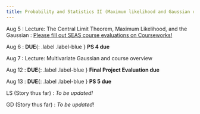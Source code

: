 ```yaml
---
title: Probability and Statistics II (Maximum likelihood and Gaussian distribution)
---
```

Aug 5
: Lecture: The Central Limit Theorem, Maximum Likelihood, and the Gaussian
: [Please fill out SEAS course evaluations on Courseworks!](https://courseworks2.columbia.edu/courses/202683)

Aug 6
: **DUE**{: .label .label-blue } **PS 4 due**

Aug 7
: Lecture: Multivariate Gaussian and course overview

Aug 12
: **DUE**{: .label .label-blue } **Final Project Evaluation due**

Aug 13
: **DUE**{: .label .label-blue } **PS 5 due**

LS (Story thus far)
: *To be updated!*

GD (Story thus far)
: *To be updated!*
